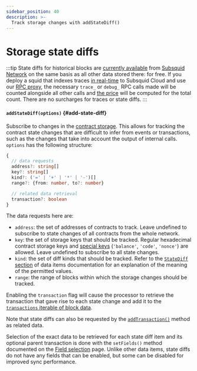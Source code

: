 ```yaml
---
sidebar_position: 40
description: >-
  Track storage changes with addStateDiff()
---
```


# Storage state diffs

:::tip
State diffs for historical blocks are [currently available](/subsquid-network/reference/evm-networks) from [Subsquid Network](/subsquid-network) on the same basis as all other data stored there: for free. If you deploy a squid that indexes traces [in real-time](/sdk/resources/basics/unfinalized-blocks) to Subsquid Cloud and use our [RPC proxy](/cloud/resources/rpc-proxy), the necessary `trace_` or `debug_` RPC calls made will be counted alongside all other calls and [the price](/cloud/pricing/#rpc-requests) will be computed for the total count. There are no surcharges for traces or state diffs.
:::

#### `addStateDiff(options)` {#add-state-diff}

Subscribe to changes in the [contract storage](https://coinsbench.com/solidity-layout-and-access-of-storage-variables-simply-explained-1ce964d7c738). This allows for tracking the contract state changes that are difficult to infer from events or transactions, such as the changes that take into account the output of internal calls. `options` has the following structure:
```typescript
{
  // data requests
  address?: string[]
  key?: string[]
  kind?: ('=' | '+' | '*' | '-')[]
  range?: {from: number, to?: number}

  // related data retrieval
  transaction?: boolean
}
```
The data requests here are:
+ `address`: the set of addresses of contracts to track. Leave undefined to subscribe to state changes of all contracts from the whole network.
+ `key`: the set of storage keys that should be tracked. Regular hexadecimal contract storage keys and [special keys](/sdk/reference/processors/evm-batch/field-selection/#state-diffs) (`'balance'`, `'code'`, `'nonce'`) are allowed. Leave undefined to subscribe to all state changes.
+ `kind`: the set of diff kinds that should be tracked. Refer to the [`StateDiff` section](/sdk/reference/processors/evm-batch/field-selection/#state-diffs) of data items documentation for an explanation of the meaning of the permitted values.
+ `range`: the range of blocks within which the storage changes should be tracked.

Enabling the `transaction` flag will cause the processor to retrieve the transaction that gave rise to each state change and add it to the [`transactions` iterable of block data](/sdk/reference/processors/evm-batch/context-interfaces).

Note that state diffs can also be requested by the [`addTransaction()`](../transactions) method as related data.

[//]: # (???? Check whether the final version adds the transaction to the items, too)
[//]: # (???? Check that the statement about all fields being disable-only for state diffs still holds in the final version)

Selection of the exact data to be retrieved for each state diff item and its optional parent transaction is done with the `setFields()` method documented on the [Field selection](../field-selection) page. Unlike other data items, state diffs do not have any fields that can be enabled, but some can be disabled for improved sync performance.

[//]: # (!!!! Add example)
